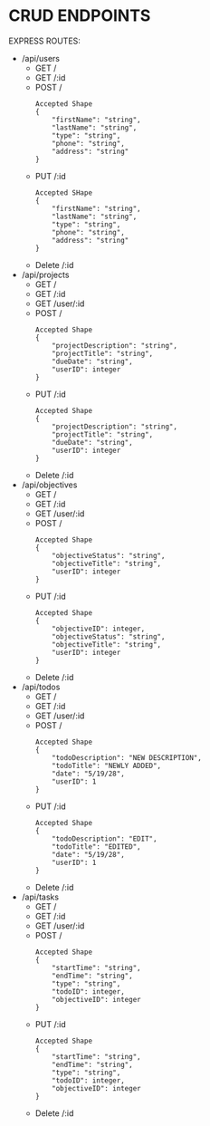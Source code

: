 # CRUD ENDPOINTS
EXPRESS ROUTES:
- /api/users
    - GET / 
    - GET /:id 
    - POST /
        ```
        Accepted Shape
        {
            "firstName": "string", 
            "lastName": "string",
            "type": "string",
            "phone": "string",
            "address": "string"
        }
        ```
    - PUT /:id 
        ```
        Accepted SHape
        {
            "firstName": "string",
            "lastName": "string",
            "type": "string",
            "phone": "string",
            "address": "string"
        }
        ```
    - Delete /:id 
- /api/projects
    - GET / 
    - GET /:id 
    - GET /user/:id 
    - POST /
        ```
        Accepted Shape
        {
            "projectDescription": "string",
            "projectTitle": "string",
            "dueDate": "string",
            "userID": integer
        }
        ```
    - PUT /:id 
        ```
        Accepted Shape
        {
            "projectDescription": "string",
            "projectTitle": "string",
            "dueDate": "string",
            "userID": integer
        }
        ```
    - Delete /:id 
- /api/objectives
    - GET / 
    - GET /:id 
    - GET /user/:id 
    - POST /
        ```
        Accepted Shape
        {
            "objectiveStatus": "string",
            "objectiveTitle": "string",
            "userID": integer
        }
        ```
    - PUT /:id 
        ```
        Accepted Shape
        {
            "objectiveID": integer,
            "objectiveStatus": "string",
            "objectiveTitle": "string",
            "userID": integer
        }
        ```
    - Delete /:id 
- /api/todos
    - GET / 
    - GET /:id 
    - GET /user/:id 
    - POST /
        ```
        Accepted Shape
        {
            "todoDescription": "NEW DESCRIPTION",
            "todoTitle": "NEWLY ADDED",
            "date": "5/19/28",
            "userID": 1
        }
        ```
    - PUT /:id 
        ```
        Accepted Shape
        {
            "todoDescription": "EDIT",
            "todoTitle": "EDITED",
            "date": "5/19/28",
            "userID": 1
        }
        ```
    - Delete /:id 
- /api/tasks
    - GET / 
    - GET /:id 
    - GET /user/:id 
    - POST /
        ```
        Accepted Shape
        {
            "startTime": "string",
            "endTime": "string",
            "type": "string",
            "todoID": integer,
            "objectiveID": integer
        }
        ```
    - PUT /:id 
        ```
        Accepted Shape
        {
            "startTime": "string",
            "endTime": "string",
            "type": "string",
            "todoID": integer,
            "objectiveID": integer
        }
        ```
    - Delete /:id 
